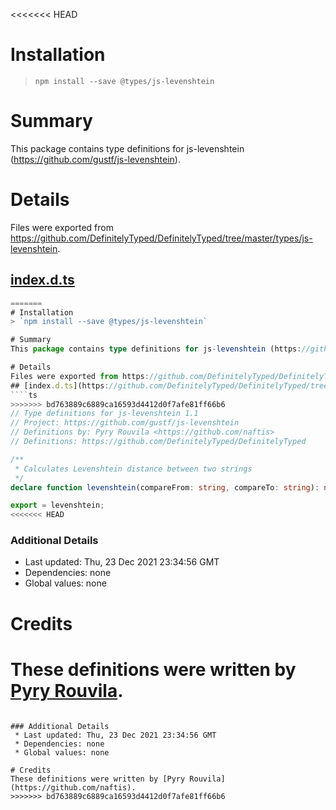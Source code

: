 <<<<<<< HEAD
# Installation
> `npm install --save @types/js-levenshtein`

# Summary
This package contains type definitions for js-levenshtein (https://github.com/gustf/js-levenshtein).

# Details
Files were exported from https://github.com/DefinitelyTyped/DefinitelyTyped/tree/master/types/js-levenshtein.
## [index.d.ts](https://github.com/DefinitelyTyped/DefinitelyTyped/tree/master/types/js-levenshtein/index.d.ts)
````ts
=======
# Installation
> `npm install --save @types/js-levenshtein`

# Summary
This package contains type definitions for js-levenshtein (https://github.com/gustf/js-levenshtein).

# Details
Files were exported from https://github.com/DefinitelyTyped/DefinitelyTyped/tree/master/types/js-levenshtein.
## [index.d.ts](https://github.com/DefinitelyTyped/DefinitelyTyped/tree/master/types/js-levenshtein/index.d.ts)
````ts
>>>>>>> bd763889c6889ca16593d4412d0f7afe81ff66b6
// Type definitions for js-levenshtein 1.1
// Project: https://github.com/gustf/js-levenshtein
// Definitions by: Pyry Rouvila <https://github.com/naftis>
// Definitions: https://github.com/DefinitelyTyped/DefinitelyTyped

/**
 * Calculates Levenshtein distance between two strings
 */
declare function levenshtein(compareFrom: string, compareTo: string): number;

export = levenshtein;
<<<<<<< HEAD

````

### Additional Details
 * Last updated: Thu, 23 Dec 2021 23:34:56 GMT
 * Dependencies: none
 * Global values: none

# Credits
These definitions were written by [Pyry Rouvila](https://github.com/naftis).
=======

````

### Additional Details
 * Last updated: Thu, 23 Dec 2021 23:34:56 GMT
 * Dependencies: none
 * Global values: none

# Credits
These definitions were written by [Pyry Rouvila](https://github.com/naftis).
>>>>>>> bd763889c6889ca16593d4412d0f7afe81ff66b6
